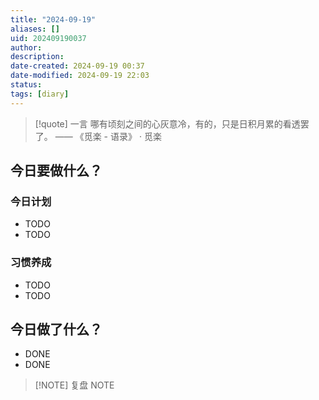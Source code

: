 ```yaml
---
title: "2024-09-19"
aliases: []
uid: 202409190037
author: 
description: 
date-created: 2024-09-19 00:37
date-modified: 2024-09-19 22:03
status: 
tags: [diary]
---
```


> [!quote] 一言
 哪有顷刻之间的心灰意冷，有的，只是日积月累的看透罢了。 —— 《觅楽 - 语录》 · 觅楽

## 今日要做什么？

### 今日计划

- TODO
- TODO

### 习惯养成

- TODO
- TODO

## 今日做了什么？

- DONE
- DONE

> [!NOTE] 复盘
> NOTE
